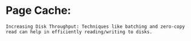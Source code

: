 # Page Cache:

    Increasing Disk Throughput: Techniques like batching and zero-copy read can help in efficiently reading/writing to disks.
